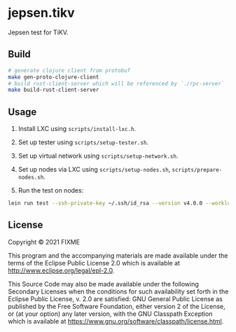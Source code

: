 # jepsen.tikv

Jepsen test for TiKV.

## Build

```bash
# generate clojure client from protobuf
make gen-proto-clojure-client
# build rust-client-server which will be referenced by `./rpc-server`
make build-rust-client-server
```

## Usage

1. Install LXC using `scripts/install-lxc.h`.

2. Set up tester using `scripts/setup-tester.sh`.

3. Set up virtual network using `scripts/setup-network.sh`.

4. Set up nodes via LXC using `scripts/setup-nodes.sh`, `scripts/prepare-nodes.sh`.

5. Run the test on nodes:
```bash
lein run test --ssh-private-key ~/.ssh/id_rsa --version v4.0.0 --workload register
```

## License

Copyright © 2021 FIXME

This program and the accompanying materials are made available under the
terms of the Eclipse Public License 2.0 which is available at
http://www.eclipse.org/legal/epl-2.0.

This Source Code may also be made available under the following Secondary
Licenses when the conditions for such availability set forth in the Eclipse
Public License, v. 2.0 are satisfied: GNU General Public License as published by
the Free Software Foundation, either version 2 of the License, or (at your
option) any later version, with the GNU Classpath Exception which is available
at https://www.gnu.org/software/classpath/license.html.
